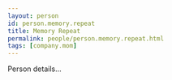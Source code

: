 ```yaml
---
layout: person
id: person.memory.repeat
title: Memory Repeat
permalink: people/person.memory.repeat.html
tags: [company.mom]
---
```


Person details...